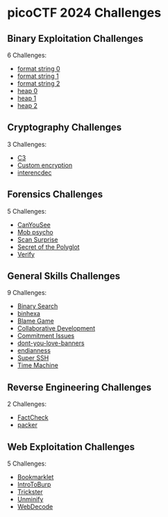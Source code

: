 # picoCTF 2024 Challenges

## Binary Exploitation Challenges

6 Challenges:
- [format string 0](Binary_Exploitation/format_string_0.md)
- [format string 1](Binary_Exploitation/format_string_1.md)
- [format string 2](Binary_Exploitation/format_string_2.md)
- [heap 0](Binary_Exploitation/heap_0.md)
- [heap 1](Binary_Exploitation/heap_1.md)
- [heap 2](Binary_Exploitation/heap_2.md)

## Cryptography Challenges

3 Challenges:
- [C3](Cryptography/C3.md)
- [Custom encryption](Cryptography/Custom_encryption.md)
- [interencdec](Cryptography/interencdec.md)

## Forensics Challenges

5 Challenges: 
- [CanYouSee](Forensics/CanYouSee.md)
- [Mob psycho](Forensics/Mob_psycho.md)
- [Scan Surprise](Forensics/Scan_Surprise.md)
- [Secret of the Polyglot](Forensics/Secret_of_the_Polyglot.md)
- [Verify](Forensics/Verify.md)

## General Skills Challenges

9 Challenges:
- [Binary Search](General_Skills/Binary_Search.md)
- [binhexa](General_Skills/binhexa.md)
- [Blame Game](General_Skills/Blame_Game.md)
- [Collaborative Development](General_Skills/Collaborative_Development.md)
- [Commitment Issues](General_Skills/Commitment_Issues.md)
- [dont-you-love-banners](General_Skills/dont-you-love-banners.md)
- [endianness](General_Skills/endianness.md)
- [Super SSH](General_Skills/Super_SSH.md)
- [Time Machine](General_Skills/Time_Machine.md)

## Reverse Engineering Challenges

2 Challenges:
- [FactCheck](Reverse_Engineering/FactCheck.md)
- [packer](Reverse_Engineering/packer.md)

## Web Exploitation Challenges

5 Challenges:
- [Bookmarklet](Web_Exploitation/Bookmarklet.md)
- [IntroToBurp](Web_Exploitation/IntroToBurp.md)
- [Trickster](Web_Exploitation/Trickster.md)
- [Unminify](Web_Exploitation/Unminify.md)
- [WebDecode](Web_Exploitation/WebDecode.md)
